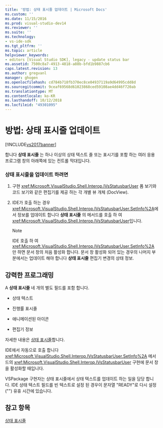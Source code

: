 ```yaml
---
title: '방법: 상태 표시줄 업데이트 | Microsoft Docs'
ms.custom: ''
ms.date: 11/15/2016
ms.prod: visual-studio-dev14
ms.reviewer: ''
ms.suite: ''
ms.technology:
- vs-ide-sdk
ms.tgt_pltfrm: ''
ms.topic: article
helpviewer_keywords:
- editors [Visual Studio SDK], legacy - update status bar
ms.assetid: 7500c8a7-4913-4818-a88b-bfd1b9887cb6
caps.latest.revision: 13
ms.author: gregvanl
manager: ghogen
ms.openlocfilehash: cd784b718fb370ec8ce04937119a9d64995cdd8d
ms.sourcegitcommit: 9ceaf69568d61023868ced59108ae4dd46f720ab
ms.translationtype: MT
ms.contentlocale: ko-KR
ms.lasthandoff: 10/12/2018
ms.locfileid: "49301095"
---
```

# <a name="how-to-update-the-status-bar"></a>방법: 상태 표시줄 업데이트
[!INCLUDE[vs2017banner](../includes/vs2017banner.md)]

합니다 **상태 표시줄** 는 하나 이상의 상태 텍스트 줄 또는 표시기를 포함 하는 여러 응용 프로그램 창의 아래쪽에 있는 컨트롤 막대입니다.  
  
### <a name="to-update-the-status-bar"></a>상태 표시줄을 업데이트 하려면  
  
1.  구현 <xref:Microsoft.VisualStudio.Shell.Interop.IVsStatusbarUser> 폼 보기와 코드 보기와 같은 편집기를 제공 하는 각 개별 뷰 개체 (DocView).  
  
2.  IDE가 호출 하는 경우 <xref:Microsoft.VisualStudio.Shell.Interop.IVsStatusbarUser.SetInfo%2A>에서 정보를 업데이트 합니다 **상태 표시줄** 의 메서드를 호출 하 여 <xref:Microsoft.VisualStudio.Shell.Interop.IVsStatusbarUser>입니다.  
  
    > [!NOTE]
    >  IDE 호출 하 여 <xref:Microsoft.VisualStudio.Shell.Interop.IVsStatusbarUser.SetInfo%2A> 만 하면 문서 창의 처음 활성화 합니다. 문서 창 활성화 되어 있는 경우의 나머지 부분에서는 업데이트 해야 합니다 **상태 표시줄** 편집기 변경의 상태 정보.  
  
## <a name="robust-programming"></a>강력한 프로그래밍  
 A **상태 표시줄** 네 개의 별도 필드를 포함 합니다.  
  
-   상태 텍스트  
  
-   진행률 표시줄  
  
-   애니메이션된 아이콘  
  
-   편집기 정보  
  
 자세한 내용은 [상태 표시줄](http://msdn.microsoft.com/library/fcbc5029-1aab-4e14-adf7-419038a4935e)합니다.  
  
 IDE에서 자동으로 호출 합니다 <xref:Microsoft.VisualStudio.Shell.Interop.IVsStatusbarUser.SetInfo%2A> 메서드의 <xref:Microsoft.VisualStudio.Shell.Interop.IVsStatusbarUser> 구현에 문서 창을 활성화할 때입니다.  
  
 VSPackage 구현자는 상태 표시줄에서 상태 텍스트를 업데이트 하는 일을 담당 합니다. IDE 상태 텍스트 필드를 빈 텍스트로 설정 된 경우이 문자열 "READY"로 다시 설정 ("") 유휴 시간에 있습니다.  
  
## <a name="see-also"></a>참고 항목  
 [상태 표시줄](http://msdn.microsoft.com/library/fcbc5029-1aab-4e14-adf7-419038a4935e)

